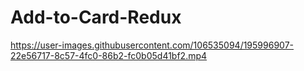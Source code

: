 # Add-to-Card-Redux

https://user-images.githubusercontent.com/106535094/195996907-22e56717-8c57-4fc0-86b2-fc0b05d41bf2.mp4

